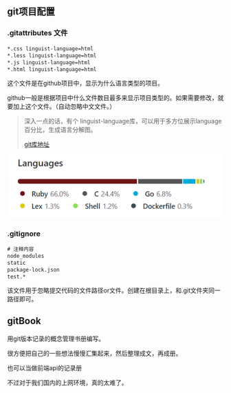 ## git项目配置

### .gitattributes 文件

```
*.css linguist-language=html
*.less linguist-language=html
*.js linguist-language=html
*.html linguist-language=html
```

这个文件是在github项目中，显示为什么语言类型的项目。

github一般是根据项目中什么文件数目最多来显示项目类型的。如果需要修改，就要加上这个文件。（自动忽略中文文件。）



> 深入一点的话，有个 linguist-language库，可以用于多方位展示language百分比，生成语言分解图。
>
> [git库地址](https://github.com/github/linguist#overrides)

![image-20211015084800071](../assets/img/study/git1.png)

### .gitignore

```
# 注释内容
node_modules
static
package-lock.json
test.*
```

该文件用于忽略提交代码的文件路径or文件。创建在根目录上，和.git文件夹同一路径即可。





## gitBook

用git版本记录的概念管理书册编写。

很方便把自己的一些想法慢慢汇集起来，然后整理成文，再成册。

也可以当做前端api的记录册

不过对于我们国内的上网环境，真的太难了。



